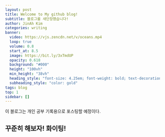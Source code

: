 ```yaml
---
layout: post
title: Welcome to My github blog!
subtitle: 블로그를 새단장했습니다!
author: JinAh Kim
categories: writing
banner:
  video: https://vjs.zencdn.net/v/oceans.mp4
  loop: true
  volume: 0.8
  start_at: 8.5
  image: https://bit.ly/3xTmdUP
  opacity: 0.618
  background: "#000"
  height: "100vh"
  min_height: "38vh"
  heading_style: "font-size: 4.25em; font-weight: bold; text-decoration: underline"
  subheading_style: "color: gold"
tags: blog
top: 1
sidebar: []
---
```


이 블로그는 개인 공부 기록용으로 포스팅할 예정이다.<br>

## 꾸준히 해보자! 화이팅!

